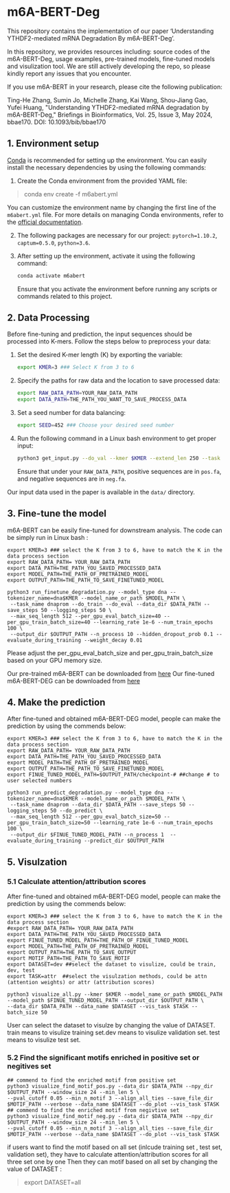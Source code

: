 # m6A-BERT-Deg
This repository contains the implementation of our paper ‘Understanding YTHDF2-mediated mRNA Degradation By m6A-BERT-Deg’.

In this repository, we provides resources including: source codes of the m6A-BERT-Deg, usage examples, pre-trained models, fine-tuned models and visulization tool. We are still actively developing the repo, so please kindly report any issues that you encounter.

If you use m6A-BERT in your research, please cite the following publication:

Ting-He Zhang, Sumin Jo, Michelle Zhang, Kai Wang, Shou-Jiang Gao, Yufei Huang, "Understanding YTHDF2-mediated mRNA degradation by m6A-BERT-Deg," Briefings in Bioinformatics, Vol. 25, Issue 3, May 2024, bbae170. DOI: 10.1093/bib/bbae170

## 1. Environment setup 
[Conda](https://docs.anaconda.com/anaconda/install/linux/) is recommended for setting up the environment. You can easily install the necessary dependencies by using the following commands:
1. Create the Conda environment from the provided YAML file:
  > conda env create -f m6abert.yml 

You can customize the environment name by changing the first line of the `m6abert.yml` file. For more details on managing Conda environments, refer to the [official documentation](https://docs.conda.io/projects/conda/en/latest/user-guide/tasks/manage-environments.html#creating-an-environment-from-an-environment-yml-file).


2. The following packages are necessary for our project: `pytorch=1.10.2`, `captum=0.5.0`, `python=3.6`.

3. After setting up the environment, activate it using the following command:

    ```bash
    conda activate m6abert
    ```
    
   Ensure that you activate the environment before running any scripts or commands related to this project.
   
## 2. Data Processing

Before fine-tuning and prediction, the input sequences should be processed into K-mers. Follow the steps below to preprocess your data:

1. Set the desired K-mer length (K) by exporting the variable:

    ```bash
    export KMER=3 ### Select K from 3 to 6
    ```

2. Specify the paths for raw data and the location to save processed data:

    ```bash
    export RAW_DATA_PATH=YOUR_RAW_DATA_PATH
    export DATA_PATH=THE_PATH_YOU_WANT_TO_SAVE_PROCESS_DATA
    ```

3. Set a seed number for data balancing:

    ```bash
    export SEED=452 ### Choose your desired seed number
    ```

4. Run the following command in a Linux bash environment to get proper input:

    ```bash
    python3 get_input.py --do_val --kmer $KMER --extend_len 250 --task finetune --data_dir $RAW_DATA_PATH --save_dir $DATA_PATH --seed $SEED
    ```

    Ensure that under your `RAW_DATA_PATH`, positive sequences are in `pos.fa`, and negative sequences are in `neg.fa`.

Our input data used in the paper is available in the `data/` directory.

## 3. Fine-tune the model 
m6A-BERT can be easily fine-tuned for downstream analysis. The code can be simply run in Linux bash :
```
export KMER=3 ### select the K from 3 to 6, have to match the K in the data process section 
export RAW_DATA_PATH= YOUR_RAW_DATA_PATH
export DATA_PATH=THE_PATH_YOU_SAVED_PROCESSED_DATA
export MODEL_PATH=THE_PATH_OF_PRETRAINED_MODEL
export OUTPUT_PATH=THE_PATH_TO_SAVE_FINETUNED_MODEL

python3 run_finetune_degradation.py --model_type dna --tokenizer_name=dna$KMER --model_name_or_path $MODEL_PATH \
 --task_name dnaprom --do_train --do_eval --data_dir $DATA_PATH --save_steps 50 --logging_steps 50 \
 --max_seq_length 512 --per_gpu_eval_batch_size=40 --per_gpu_train_batch_size=40 --learning_rate 1e-6 --num_train_epochs 100 \
 --output_dir $OUTPUT_PATH --n_process 10 --hidden_dropout_prob 0.1 --evaluate_during_training --weight_decay 0.01
```
Please adjust the per_gpu_eval_batch_size and per_gpu_train_batch_size based on your GPU memory size.

Our pre-trained m6A-BERT  can be downloaded from [here](https://drive.google.com/drive/folders/1K66vzqkc68hmCZto5Xj-c6ui7ROvj6B3?usp=sharing)
Our fine-tuned m6A-BERT-DEG  can be downloaded from [here](https://drive.google.com/drive/folders/1EKb2KiDRMnHCSlcGFCplpiQ__4G102EL?usp=sharing)


## 4. Make the prediction 
After fine-tuned and obtained m6A-BERT-DEG model, people can make the prediction by using the commends below: 

```
export KMER=3 ### select the K from 3 to 6, have to match the K in the data process section 
export RAW_DATA_PATH= YOUR_RAW_DATA_PATH
export DATA_PATH=THE_PATH_YOU_SAVED_PROCESSED_DATA
export MODEL_PATH=THE_PATH_OF_PRETRAINED_MODEL
export OUTPUT_PATH=THE_PATH_TO_SAVE_FINETUNED_MODEL
export FINUE_TUNED_MODEL_PATH=$OUTPUT_PATH/checkpoint-# ##change # to user selected numbers 

python3 run_predict_degradation.py --model_type dna --tokenizer_name=dna$KMER --model_name_or_path $MODEL_PATH \
 --task_name dnaprom --data_dir $DATA_PATH --save_steps 50 --logging_steps 50 --do_predict \
 --max_seq_length 512 --per_gpu_eval_batch_size=50 --per_gpu_train_batch_size=50 --learning_rate 1e-6 --num_train_epochs 100 \
 --output_dir $FINUE_TUNED_MODEL_PATH --n_process 1  --evaluate_during_training --predict_dir $OUTPUT_PATH
```

## 5. Visulzation 
### 5.1 Calculate attention/attribution scores
After fine-tuned and obtained m6A-BERT-DEG model, people can make the prediction by using the commends below: 

```
export KMER=3 ### select the K from 3 to 6, have to match the K in the data process section 
#export RAW_DATA_PATH= YOUR_RAW_DATA_PATH
export DATA_PATH=THE_PATH_YOU_SAVED_PROCESSED_DATA
export FINUE_TUNED_MODEL_PATH=THE_PATH_OF_FINUE_TUNED_MODEL
export MODEL_PATH=THE_PATH_OF_PRETRAINED_MODEL
export OUTPUT_PATH=THE_PATH_TO_SAVE_OUTPUT
export MOTIF_PATH=THE_PATH_TO_SAVE_MOTIF
export DATASET=dev ##select the dataset to visulize, could be train, dev, test
export TASK=attr  ##select the visulzation methods, could be attn (attention weights) or attr (attribution scores)

python3 visualize_all.py --kmer $KMER --model_name_or_path $MODEL_PATH --model_path $FINUE_TUNED_MODEL_PATH --output_dir $OUTPUT_PATH \
--data_dir $DATA_PATH --data_name $DATASET --vis_task $TASK --batch_size 50
```
User can select the dataset to visulze by changing the value of DATASET. 
train means to visulize training set.dev means to visulize validation set. test means to visulize test set.  

### 5.2 Find the significant motifs enriched in positive set or negitives set

```
## commend to find the enriched motif from positive set
python3 visualize_find_motif_pos.py --data_dir $DATA_PATH --npy_dir $OUTPUT_PATH --window_size 24 --min_len 5 \
--pval_cutoff 0.05 --min_n_motif 3 --align_all_ties --save_file_dir $MOTIF_PATH --verbose --data_name $DATASET --do_plot --vis_task $TASK
## commend to find the enriched motif from negivtive set
python3 visualize_find_motif_neg.py --data_dir $DATA_PATH --npy_dir $OUTPUT_PATH --window_size 24 --min_len 5 \
--pval_cutoff 0.05 --min_n_motif 3 --align_all_ties --save_file_dir $MOTIF_PATH --verbose --data_name $DATASET --do_plot --vis_task $TASK
```

if users want to find the motif based on all set (inlcude training set , test set, validation set), they have to calculate attention/attribution scores for all three set one by one
Then they can motif based on all set by changing the value of DATASET :
> export DATASET=all
